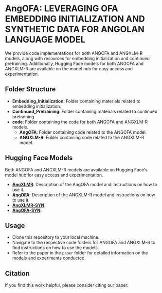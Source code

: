 # AngOFA: LEVERAGING OFA EMBEDDING INITIALIZATION AND SYNTHETIC DATA FOR ANGOLAN LANGUAGE MODEL

We provide code implementations for both ANGOFA and ANGXLM-R models, along with resources for embedding initialization and continued pretraining. Additionally, Hugging Face models for both ANGOFA and ANGXLM-R are available on the model hub for easy access and experimentation.

## Folder Structure
- **Embedding_Initialization**: Folder containing materials related to embedding initialization.
- **Continued_Pretraining**: Folder containing materials related to continued pretraining.
- **code**: Folder containing the code for both ANGOFA and ANGXLM-R models.
  - **AngOFA**: Folder containing code related to the ANGOFA model.
  - **ANGXLM-R**: Folder containing code related to the ANGXLM-R model.

## Hugging Face Models
Both ANGOFA and ANGXLM-R models are available on Hugging Face's model hub for easy access and experimentation.

- **[AngXLMR](https://huggingface.co/username/AngOFA)**: Description of the AngOFA model and instructions on how to use it.
- **[AngOFA](https://huggingface.co/username/ANGXLM-R)**: Description of the ANGXLM-R model and instructions on how to use it.
- **[AngXLMR-SYN](https://huggigngface.co/username/AngXLMR-SYN)**: 
- **[AngOFA-SYN](https://huggingface.co/username/AngOFA-SYN)**:

## Usage
- Clone this repository to your local machine.
- Navigate to the respective code folders for ANGOFA and ANGXLM-R to find instructions on how to use the models.
- Refer to the paper in the `paper` folder for detailed information on the models and experiments conducted.

## Citation
If you find this work helpful, please consider citing our paper:
